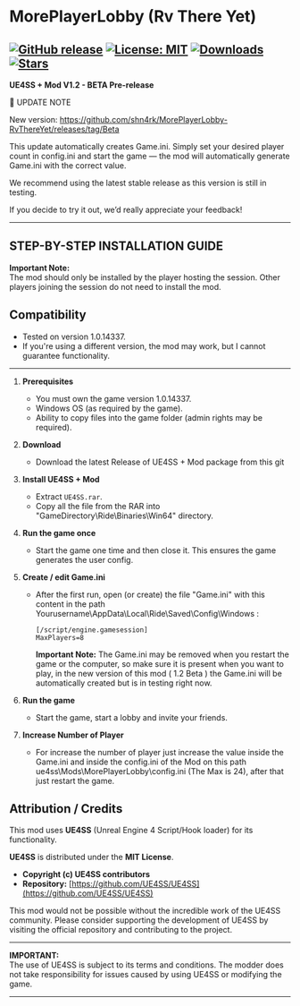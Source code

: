 # MorePlayerLobby (Rv There Yet)
[![GitHub release](https://img.shields.io/github/v/release/shn4rk/MorePlayerLobby-RvThereYet?label=latest%20release&color=brightgreen)](https://github.com/shn4rk/MorePlayerLobby-RvThereYet/releases)
[![License: MIT](https://img.shields.io/badge/License-MIT-blue.svg)](https://opensource.org/licenses/MIT)
[![Downloads](https://img.shields.io/github/downloads/shn4rk/MorePlayerLobby-RvThereYet/total?color=blue&label=downloads)](https://github.com/shn4rk/MorePlayerLobby-RvThereYet/releases)
[![Stars](https://img.shields.io/github/stars/shn4rk/MorePlayerLobby-RvThereYet?style=social)](https://github.com/shn4rk/MorePlayerLobby-RvThereYet/stargazers)
---
**UE4SS + Mod V1.2 - BETA Pre-release**  

📢 UPDATE NOTE

New version: https://github.com/shn4rk/MorePlayerLobby-RvThereYet/releases/tag/Beta

This update automatically creates Game.ini.
Simply set your desired player count in config.ini and start the game — the mod will automatically generate Game.ini with the correct value.

We recommend using the latest stable release as this version is still in testing.

If you decide to try it out, we’d really appreciate your feedback!

---
## STEP-BY-STEP INSTALLATION GUIDE

**Important Note:**  
The mod should only be installed by the player hosting the session. Other players joining the session do not need to install the mod.

## Compatibility

- Tested on version 1.0.14337.
- If you're using a different version, the mod may work, but I cannot guarantee functionality.

---

1. **Prerequisites**
   - You must own the game version 1.0.14337.
   - Windows OS (as required by the game).
   - Ability to copy files into the game folder (admin rights may be required).

2. **Download**
   - Download the latest Release of UE4SS + Mod package from this git

3. **Install UE4SS + Mod**
   - Extract `UE4SS.rar`.
   - Copy all the file from the RAR into "GameDirectory\Ride\Binaries\Win64\" directory.

4. **Run the game once**
   - Start the game one time and then close it. This ensures the game generates the user config.

5. **Create / edit Game.ini**
   - After the first run, open (or create) the file "Game.ini" with this content in the path Yourusername\AppData\Local\Ride\Saved\Config\Windows :
     ```
     [/script/engine.gamesession]
     MaxPlayers=8  
     ```
     **Important Note:**
     The Game.ini may be removed when you restart the game or the computer, so make sure it is present when you want to play, in the new version of this mod ( 1.2 Beta ) the Game.ini will be automatically created but is in testing right now.
     
6. **Run the game**
   - Start the game, start a lobby and invite your friends.


7. **Increase Number of Player**
   - For increase the number of player just increase the value inside the Game.ini and inside the config.ini of the Mod on this path ue4ss\Mods\MorePlayerLobby\config.ini (The Max is 24), after that just restart the game.

## Attribution / Credits

This mod uses **UE4SS** (Unreal Engine 4 Script/Hook loader) for its functionality.

**UE4SS** is distributed under the **MIT License**.

- **Copyright (c) UE4SS contributors**
- **Repository:** [https://github.com/UE4SS/UE4SS](https://github.com/UE4SS/UE4SS)

This mod would not be possible without the incredible work of the UE4SS community.
Please consider supporting the development of UE4SS by visiting the official repository and contributing to the project.

---

**IMPORTANT:**  
The use of UE4SS is subject to its terms and conditions. The modder does not take responsibility for issues caused by using UE4SS or modifying the game.

---
